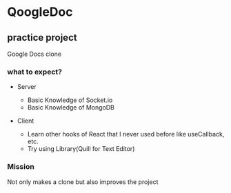 # QoogleDoc

## practice project

Google Docs clone

### what to expect?

- Server

  - Basic Knowledge of Socket.io
  - Basic Knowledge of MongoDB

- Client
  - Learn other hooks of React that I never used before like useCallback, etc.
  - Try using Library(Quill for Text Editor)

### Mission

Not only makes a clone but also improves the project
